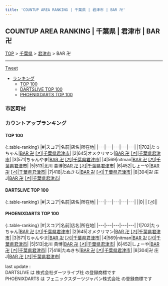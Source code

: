 ```yaml
---
title: 'COUNTUP AREA RANKING | 千葉県 | 君津市 | BAR 卍'
---
```

## COUNTUP AREA RANKING | 千葉県 | 君津市 | BAR 卍

[TOP](/darts/rank/) > [千葉県](/darts/rank/千葉県/) > [君津市](/darts/rank/千葉県/君津市/) > BAR 卍

___

<a href="https://twitter.com/share?ref_src=twsrc%5Etfw" data-text="COUNTUP AREA RANKING | 千葉県君津市BAR 卍" class="twitter-share-button" data-hashtags="DARTSLIVE,PHOENIXDARTS,darts,ダーツ" data-show-count="false">Tweet</a>

* [ランキング](#カウントアップランキング)
    * [TOP 100](#top-100)
    * [DARTSLIVE TOP 100](#dartslive-top-100)
    * [PHOENIXDARTS TOP 100](#phoenixdarts-top-100)

### 市区町村

<ul>

</ul>

### カウントアップランキング

#### TOP 100



{:.table-ranking}
|#|スコア|名前|店名|所在地|
|---|---|---|---|---|
|1|702|<span class="rank-name-pd">たっちゃん</span>|<a href="/darts/rank/shops/69633.html">BAR 卍</a> <a href="https://vs.phoenixdarts.com/jp/shop/shopDetailInfo/s_69633?s_seq=69633">[↗]</a>|<a href="/darts/rank/千葉県/君津市">千葉県君津市</a>|
|2|645|<span class="rank-name-pd">オメクリマン</span>|<a href="/darts/rank/shops/69633.html">BAR 卍</a> <a href="https://vs.phoenixdarts.com/jp/shop/shopDetailInfo/s_69633?s_seq=69633">[↗]</a>|<a href="/darts/rank/千葉県/君津市">千葉県君津市</a>|
|3|571|<span class="rank-name-pd">ちゃんやま</span>|<a href="/darts/rank/shops/69633.html">BAR 卍</a> <a href="https://vs.phoenixdarts.com/jp/shop/shopDetailInfo/s_69633?s_seq=69633">[↗]</a>|<a href="/darts/rank/千葉県/君津市">千葉県君津市</a>|
|4|569|<span class="rank-name-pd">nitman</span>|<a href="/darts/rank/shops/69633.html">BAR 卍</a> <a href="https://vs.phoenixdarts.com/jp/shop/shopDetailInfo/s_69633?s_seq=69633">[↗]</a>|<a href="/darts/rank/千葉県/君津市">千葉県君津市</a>|
|5|513|<span class="rank-name-pd">北川 貴博</span>|<a href="/darts/rank/shops/69633.html">BAR 卍</a> <a href="https://vs.phoenixdarts.com/jp/shop/shopDetailInfo/s_69633?s_seq=69633">[↗]</a>|<a href="/darts/rank/千葉県/君津市">千葉県君津市</a>|
|6|452|<span class="rank-name-pd">しょーや</span>|<a href="/darts/rank/shops/69633.html">BAR 卍</a> <a href="https://vs.phoenixdarts.com/jp/shop/shopDetailInfo/s_69633?s_seq=69633">[↗]</a>|<a href="/darts/rank/千葉県/君津市">千葉県君津市</a>|
|7|418|<span class="rank-name-pd">たぬきち</span>|<a href="/darts/rank/shops/69633.html">BAR 卍</a> <a href="https://vs.phoenixdarts.com/jp/shop/shopDetailInfo/s_69633?s_seq=69633">[↗]</a>|<a href="/darts/rank/千葉県/君津市">千葉県君津市</a>|
|8|304|<span class="rank-name-pd">卍 庄J</span>|<a href="/darts/rank/shops/69633.html">BAR 卍</a> <a href="https://vs.phoenixdarts.com/jp/shop/shopDetailInfo/s_69633?s_seq=69633">[↗]</a>|<a href="/darts/rank/千葉県/君津市">千葉県君津市</a>|


#### DARTSLIVE TOP 100



{:.table-ranking}
|#|スコア|名前|店名|所在地|
|---|---|---|---|---|
||0|<span class="rank-name-dl"> </span>|<a href="/darts/rank/shops/.html"></a> <a href="">[↗]</a>|<a href="/darts/rank//"></a>|


#### PHOENIXDARTS TOP 100



{:.table-ranking}
|#|スコア|名前|店名|所在地|
|---|---|---|---|---|
|1|702|<span class="rank-name-pd">たっちゃん</span>|<a href="/darts/rank/shops/69633.html">BAR 卍</a> <a href="https://vs.phoenixdarts.com/jp/shop/shopDetailInfo/s_69633?s_seq=69633">[↗]</a>|<a href="/darts/rank/千葉県/君津市">千葉県君津市</a>|
|2|645|<span class="rank-name-pd">オメクリマン</span>|<a href="/darts/rank/shops/69633.html">BAR 卍</a> <a href="https://vs.phoenixdarts.com/jp/shop/shopDetailInfo/s_69633?s_seq=69633">[↗]</a>|<a href="/darts/rank/千葉県/君津市">千葉県君津市</a>|
|3|571|<span class="rank-name-pd">ちゃんやま</span>|<a href="/darts/rank/shops/69633.html">BAR 卍</a> <a href="https://vs.phoenixdarts.com/jp/shop/shopDetailInfo/s_69633?s_seq=69633">[↗]</a>|<a href="/darts/rank/千葉県/君津市">千葉県君津市</a>|
|4|569|<span class="rank-name-pd">nitman</span>|<a href="/darts/rank/shops/69633.html">BAR 卍</a> <a href="https://vs.phoenixdarts.com/jp/shop/shopDetailInfo/s_69633?s_seq=69633">[↗]</a>|<a href="/darts/rank/千葉県/君津市">千葉県君津市</a>|
|5|513|<span class="rank-name-pd">北川 貴博</span>|<a href="/darts/rank/shops/69633.html">BAR 卍</a> <a href="https://vs.phoenixdarts.com/jp/shop/shopDetailInfo/s_69633?s_seq=69633">[↗]</a>|<a href="/darts/rank/千葉県/君津市">千葉県君津市</a>|
|6|452|<span class="rank-name-pd">しょーや</span>|<a href="/darts/rank/shops/69633.html">BAR 卍</a> <a href="https://vs.phoenixdarts.com/jp/shop/shopDetailInfo/s_69633?s_seq=69633">[↗]</a>|<a href="/darts/rank/千葉県/君津市">千葉県君津市</a>|
|7|418|<span class="rank-name-pd">たぬきち</span>|<a href="/darts/rank/shops/69633.html">BAR 卍</a> <a href="https://vs.phoenixdarts.com/jp/shop/shopDetailInfo/s_69633?s_seq=69633">[↗]</a>|<a href="/darts/rank/千葉県/君津市">千葉県君津市</a>|
|8|304|<span class="rank-name-pd">卍 庄J</span>|<a href="/darts/rank/shops/69633.html">BAR 卍</a> <a href="https://vs.phoenixdarts.com/jp/shop/shopDetailInfo/s_69633?s_seq=69633">[↗]</a>|<a href="/darts/rank/千葉県/君津市">千葉県君津市</a>|


<div class="footer border-top border-gray-light mt-5 pt-3 text-right text-gray">
    last update : <span style="font-weight: italic" id="foot_last_modified"></span><br />
    DARTSLIVE は 株式会社ダーツライブ社 の登録商標です<br />
    PHOENIXDARTS は フェニックスダーツジャパン株式会社 の登録商標です<br />
</div>

<script src="https://cdnjs.cloudflare.com/ajax/libs/jquery.tablesorter/2.31.3/js/jquery.tablesorter.min.js" integrity="sha512-qzgd5cYSZcosqpzpn7zF2ZId8f/8CHmFKZ8j7mU4OUXTNRd5g+ZHBPsgKEwoqxCtdQvExE5LprwwPAgoicguNg==" crossorigin="anonymous" referrerpolicy="no-referrer"></script>
<link rel="stylesheet" href="https://cdnjs.cloudflare.com/ajax/libs/jquery.tablesorter/2.31.3/css/theme.default.min.css" integrity="sha512-wghhOJkjQX0Lh3NSWvNKeZ0ZpNn+SPVXX1Qyc9OCaogADktxrBiBdKGDoqVUOyhStvMBmJQ8ZdMHiR3wuEq8+w==" crossorigin="anonymous" referrerpolicy="no-referrer" />
<script>
$(function() {
    $(".table-ranking").tablesorter({sortList:[[0, 0]]});
    $("#foot_last_modified").text(formatDate(new Date(document.lastModified), 'yyyy-MM-dd HH:mm:ss'));
});
</script>

<script async src="https://platform.twitter.com/widgets.js" charset="utf-8"></script>